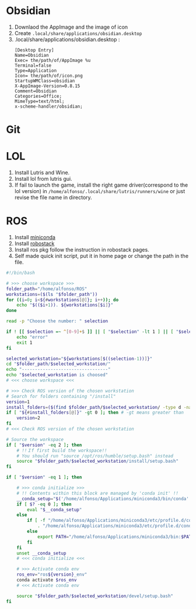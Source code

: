 # Obsidian
1. Downlaod the AppImage and the image of icon
2. Create ```.local/share/applications/obsidian.desktop```
3. .local/share/applications/obsidian.desktop :
	```
	[Desktop Entry] 
	Name=Obsidian 
	Exec= the/path/of/AppImage %u 
	Terminal=false 
	Type=Application 
	Icon= the/path/of/icon.png
	StartupWMClass=obsidian 
	X-AppImage-Version=0.8.15 
	Comment=Obsidian 
	Categories=Office; 
	MimeType=text/html;
	x-scheme-handler/obsidian;
	```
# Git
# LOL
1. Install Lutris and Wine.
2. Install lol from lutris gui.
3. If fail to launch the game, install the right game driver(correspond to the lol version) in 
```/home/alfonso/.local/share/lutris/runners/wine``` or just revise the file name in directory.
# ROS
1. Install [miniconda](https://docs.conda.io/en/latest/miniconda.html)
2. Install [robostack](https://robostack.github.io/index.html)
3. Install ros pkg follow the instruction in robostack pages.
4. Self made quick init script, put it in home page or change the path in the file.
```bash
#!/bin/bash

# >>> choose workspace >>>
folder_path="/home/alfonso/ROS"
workstations=($(ls "$folder_path"))
for ((i=0; i<${#workstations[@]}; i++)); do
    echo "$(($i+1)). ${workstations[$i]}"
done

read -p "Choose the number: " selection

if ! [[ $selection =~ ^[0-9]+$ ]] || [ "$selection" -lt 1 ] || [ "$selection" -gt "${#workstations[@]}" ]; then
    echo "error"
    exit 1
fi

selected_workstation="${workstations[$((selection-1))]}"
cd "$folder_path/$selected_workstation/"
echo "---------------------------------"
echo "$selected_workstation is choosed"
# <<< choose workspace <<<

# >>> Check ROS version of the chosen workstation
# Search for folders containing "/install"
version=1
install_folders=($(find $folder_path/$selected_workstation/ -type d -name "install"))
if [ "${#install_folders[@]}" -gt 0 ]; then # -gt means greater than
    version=2
fi
# <<< Check ROS version of the chosen workstation

# Source the workspace
if [ "$version" -eq 2 ]; then
    # !!Ｉf first build the workspace!!
    # You should run "source /opt/ros/humble/setup.bash" instead
    source "$folder_path/$selected_workstation/install/setup.bash"
fi

if [ "$version" -eq 1 ]; then

    # >>> conda initialize >>>
    # !! Contents within this block are managed by 'conda init' !!
    __conda_setup="$('/home/alfonso/Applications/miniconda3/bin/conda' 'shell.bash' 'hook' 2> /dev/null)"
    if [ $? -eq 0 ]; then
        eval "$__conda_setup"
    else
        if [ -f "/home/alfonso/Applications/miniconda3/etc/profile.d/conda.sh" ]; then
            . "/home/alfonso/Applications/miniconda3/etc/profile.d/conda.sh"
        else
            export PATH="/home/alfonso/Applications/miniconda3/bin:$PATH"
        fi
    fi
    unset __conda_setup
    # <<< conda initialize <<<

    # >>> Activate conda env
    ros_env="ros${version}_env"
    conda activate $ros_env
    # <<< Activate conda env 

    source "$folder_path/$selected_workstation/devel/setup.bash"
fi
```

